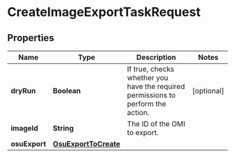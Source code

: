 

# CreateImageExportTaskRequest


## Properties

| Name | Type | Description | Notes |
|------------ | ------------- | ------------- | -------------|
|**dryRun** | **Boolean** | If true, checks whether you have the required permissions to perform the action. |  [optional] |
|**imageId** | **String** | The ID of the OMI to export. |  |
|**osuExport** | [**OsuExportToCreate**](OsuExportToCreate.md) |  |  |



